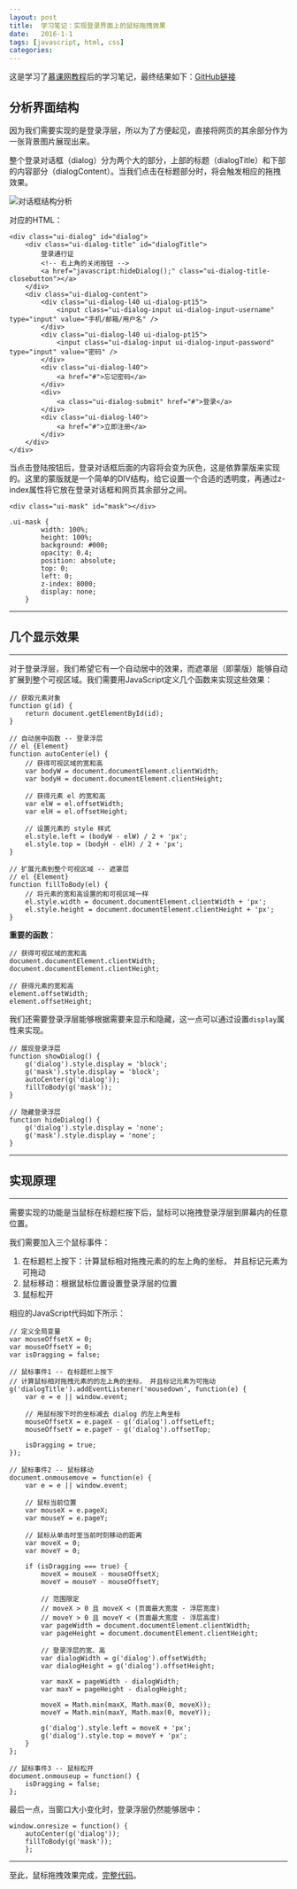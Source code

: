 ```yaml
---
layout: post
title:  学习笔记：实现登录界面上的鼠标拖拽效果
date:   2016-1-1
tags: [javascript, html, css]
categories: 
---
```



这是学习了[慕课网教程](http://www.imooc.com/learn/60)后的学习笔记，最终结果如下：[GitHub链接](http://noiron.github.io/learn-front-end/mouse-drag-effect/)


## 分析界面结构

因为我们需要实现的是登录浮层，所以为了方便起见，直接将网页的其余部分作为一张背景图片展现出来。

整个登录对话框（dialog）分为两个大的部分，上部的标题（dialogTitle）和下部的内容部分（dialogContent）。当我们点击在标题部分时，将会触发相应的拖拽效果。

![对话框结构分析](/img/2016-1-1-mouse-drag-dialog.png)

<!-- more -->

对应的HTML：

    <div class="ui-dialog" id="dialog">
        <div class="ui-dialog-title" id="dialogTitle">
            登录通行证
            <!-- 右上角的关闭按钮 -->
            <a href="javascript:hideDialog();" class="ui-dialog-title-closebutton"></a>
        </div>
        <div class="ui-dialog-content">
            <div class="ui-dialog-l40 ui-dialog-pt15">
                <input class="ui-dialog-input ui-dialog-input-username" type="input" value="手机/邮箱/用户名" />
            </div>
            <div class="ui-dialog-l40 ui-dialog-pt15">
                <input class="ui-dialog-input ui-dialog-input-password" type="input" value="密码" />
            </div>
            <div class="ui-dialog-l40">
                <a href="#">忘记密码</a>
            </div>
            <div>
                <a class="ui-dialog-submit" href="#">登录</a>
            </div>
            <div class="ui-dialog-l40">
                <a href="#">立即注册</a>
            </div>
        </div>
    </div>

当点击登陆按钮后，登录对话框后面的内容将会变为灰色，这是依靠蒙版来实现的。这里的蒙版就是一个简单的DIV结构，给它设置一个合适的透明度，再通过z-index属性将它放在登录对话框和网页其余部分之间。

    <div class="ui-mask" id="mask"></div>

    .ui-mask {
            width: 100%;
            height: 100%;
            background: #000;
            opacity: 0.4;
            position: absolute;
            top: 0;
            left: 0;
            z-index: 8000;
            display: none;
        }

***

## 几个显示效果

***

对于登录浮层，我们希望它有一个自动居中的效果，而遮罩层（即蒙版）能够自动扩展到整个可视区域。我们需要用JavaScript定义几个函数来实现这些效果：

    // 获取元素对象
    function g(id) {
        return document.getElementById(id);
    }

    // 自动居中函数 -- 登录浮层
    // el {Element}
    function autoCenter(el) {
        // 获得可视区域的宽和高
        var bodyW = document.documentElement.clientWidth;
        var bodyH = document.documentElement.clientHeight;

        // 获得元素 el 的宽和高
        var elW = el.offsetWidth;
        var elH = el.offsetHeight;

        // 设置元素的 style 样式
        el.style.left = (bodyW - elW) / 2 + 'px';
        el.style.top = (bodyH - elH) / 2 + 'px';
    }

    // 扩展元素到整个可视区域 -- 遮罩层
    // el {Element}
    function fillToBody(el) {
        // 将元素的宽和高设置的和可视区域一样
        el.style.width = document.documentElement.clientWidth + 'px';
        el.style.height = document.documentElement.clientHeight + 'px';
    }

**重要的函数**：
    
    // 获得可视区域的宽和高
    document.documentElement.clientWidth;
    document.documentElement.clientHeight;
    
    // 获得元素的宽和高
    element.offsetWidth;
    element.offsetHeight;


我们还需要登录浮层能够根据需要来显示和隐藏，这一点可以通过设置`display`属性来实现。

    // 展现登录浮层
    function showDialog() {
        g('dialog').style.display = 'block';
        g('mask').style.display = 'block';
        autoCenter(g('dialog'));
        fillToBody(g('mask'));
    }

    // 隐藏登录浮层
    function hideDialog() {
        g('dialog').style.display = 'none';
        g('mask').style.display = 'none';
    }


***

## 实现原理

***

需要实现的功能是当鼠标在标题栏按下后，鼠标可以拖拽登录浮层到屏幕内的任意位置。

我们需要加入三个鼠标事件：

1. 在标题栏上按下：计算鼠标相对拖拽元素的的左上角的坐标， 并且标记元素为可拖动
2. 鼠标移动：根据鼠标位置设置登录浮层的位置
3. 鼠标松开

相应的JavaScript代码如下所示：

    // 定义全局变量
    var mouseOffsetX = 0;
    var mouseOffsetY = 0;
    var isDragging = false;

    // 鼠标事件1 -- 在标题栏上按下
    // 计算鼠标相对拖拽元素的的左上角的坐标， 并且标记元素为可拖动
    g('dialogTitle').addEventListener('mousedown', function(e) {
        var e = e || window.event;

        // 用鼠标按下时的坐标减去 dialog 的左上角坐标
        mouseOffsetX = e.pageX - g('dialog').offsetLeft;
        mouseOffsetY = e.pageY - g('dialog').offsetTop;

        isDragging = true;
    });

    // 鼠标事件2 -- 鼠标移动
    document.onmousemove = function(e) {
        var e = e || window.event;

        // 鼠标当前位置
        var mouseX = e.pageX;
        var mouseY = e.pageY;

        // 鼠标从单击时至当前时刻移动的距离
        var moveX = 0;
        var moveY = 0;

        if (isDragging === true) {
            moveX = mouseX - mouseOffsetX;
            moveY = mouseY - mouseOffsetY;

            // 范围限定
            // moveX > 0 且 moveX < (页面最大宽度 - 浮层宽度)
            // moveY > 0 且 moveY < (页面最大宽度 - 浮层高度)
            var pageWidth = document.documentElement.clientWidth;
            var pageHeight = document.documentElement.clientHeight;

            // 登录浮层的宽、高
            var dialogWidth = g('dialog').offsetWidth;
            var dialogHeight = g('dialog').offsetHeight;

            var maxX = pageWidth - dialogWidth;
            var maxY = pageHeight - dialogHeight;

            moveX = Math.min(maxX, Math.max(0, moveX));
            moveY = Math.min(maxY, Math.max(0, moveY));

            g('dialog').style.left = moveX + 'px';
            g('dialog').style.top = moveY + 'px';
        }
    };

    // 鼠标事件3 -- 鼠标松开
    document.onmouseup = function() {
        isDragging = false;
    };

最后一点，当窗口大小变化时，登录浮层仍然能够居中：

    window.onresize = function() {
        autoCenter(g('dialog'));
        fillToBody(g('mask'));
        };

***

至此，鼠标拖拽效果完成，[完整代码](https://github.com/noiron/learn-front-end/tree/master/mouse-drag-effect)。